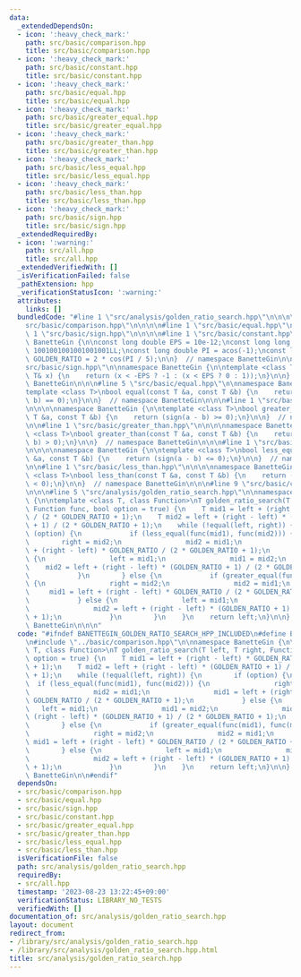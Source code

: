 ```yaml
---
data:
  _extendedDependsOn:
  - icon: ':heavy_check_mark:'
    path: src/basic/comparison.hpp
    title: src/basic/comparison.hpp
  - icon: ':heavy_check_mark:'
    path: src/basic/constant.hpp
    title: src/basic/constant.hpp
  - icon: ':heavy_check_mark:'
    path: src/basic/equal.hpp
    title: src/basic/equal.hpp
  - icon: ':heavy_check_mark:'
    path: src/basic/greater_equal.hpp
    title: src/basic/greater_equal.hpp
  - icon: ':heavy_check_mark:'
    path: src/basic/greater_than.hpp
    title: src/basic/greater_than.hpp
  - icon: ':heavy_check_mark:'
    path: src/basic/less_equal.hpp
    title: src/basic/less_equal.hpp
  - icon: ':heavy_check_mark:'
    path: src/basic/less_than.hpp
    title: src/basic/less_than.hpp
  - icon: ':heavy_check_mark:'
    path: src/basic/sign.hpp
    title: src/basic/sign.hpp
  _extendedRequiredBy:
  - icon: ':warning:'
    path: src/all.hpp
    title: src/all.hpp
  _extendedVerifiedWith: []
  _isVerificationFailed: false
  _pathExtension: hpp
  _verificationStatusIcon: ':warning:'
  attributes:
    links: []
  bundledCode: "#line 1 \"src/analysis/golden_ratio_search.hpp\"\n\n\n\n#line 1 \"\
    src/basic/comparison.hpp\"\n\n\n\n#line 1 \"src/basic/equal.hpp\"\n\n\n\n#line\
    \ 1 \"src/basic/sign.hpp\"\n\n\n\n#line 1 \"src/basic/constant.hpp\"\n\n\n\nnamespace\
    \ BanetteGin {\n\nconst long double EPS = 10e-12;\nconst long long int LINF =\
    \ 1001001001001001001LL;\nconst long double PI = acos(-1);\nconst long double\
    \ GOLDEN_RATIO = 2 * cos(PI / 5);\n\n}  // namespace BanetteGin\n\n\n#line 5 \"\
    src/basic/sign.hpp\"\n\nnamespace BanetteGin {\n\ntemplate <class T>\nint sign(const\
    \ T& x) {\n    return (x < -EPS ? -1 : (x < EPS ? 0 : 1));\n}\n\n}  // namespace\
    \ BanetteGin\n\n\n#line 5 \"src/basic/equal.hpp\"\n\nnamespace BanetteGin {\n\n\
    template <class T>\nbool equal(const T &a, const T &b) {\n    return (sign(a -\
    \ b) == 0);\n}\n\n}  // namespace BanetteGin\n\n\n#line 1 \"src/basic/greater_equal.hpp\"\
    \n\n\n\nnamespace BanetteGin {\n\ntemplate <class T>\nbool greater_equal(const\
    \ T &a, const T &b) {\n    return (sign(a - b) >= 0);\n}\n\n}  // namespace BanetteGin\n\
    \n\n#line 1 \"src/basic/greater_than.hpp\"\n\n\n\nnamespace BanetteGin {\n\ntemplate\
    \ <class T>\nbool greater_than(const T &a, const T &b) {\n    return (sign(a -\
    \ b) > 0);\n}\n\n}  // namespace BanetteGin\n\n\n#line 1 \"src/basic/less_equal.hpp\"\
    \n\n\n\nnamespace BanetteGin {\n\ntemplate <class T>\nbool less_equal(const T\
    \ &a, const T &b) {\n    return (sign(a - b) <= 0);\n}\n\n}  // namespace BanetteGin\n\
    \n\n#line 1 \"src/basic/less_than.hpp\"\n\n\n\nnamespace BanetteGin {\n\ntemplate\
    \ <class T>\nbool less_than(const T &a, const T &b) {\n    return (sign(a - b)\
    \ < 0);\n}\n\n}  // namespace BanetteGin\n\n\n#line 9 \"src/basic/comparison.hpp\"\
    \n\n\n#line 5 \"src/analysis/golden_ratio_search.hpp\"\n\nnamespace BanetteGin\
    \ {\n\ntemplate <class T, class Function>\nT golden_ratio_search(T left, T right,\
    \ Function func, bool option = true) {\n    T mid1 = left + (right - left) * GOLDEN_RATIO\
    \ / (2 * GOLDEN_RATIO + 1);\n    T mid2 = left + (right - left) * (GOLDEN_RATIO\
    \ + 1) / (2 * GOLDEN_RATIO + 1);\n    while (!equal(left, right)) {\n        if\
    \ (option) {\n            if (less_equal(func(mid1), func(mid2))) {\n        \
    \        right = mid2;\n                mid2 = mid1;\n                mid1 = left\
    \ + (right - left) * GOLDEN_RATIO / (2 * GOLDEN_RATIO + 1);\n            } else\
    \ {\n                left = mid1;\n                mid1 = mid2;\n            \
    \    mid2 = left + (right - left) * (GOLDEN_RATIO + 1) / (2 * GOLDEN_RATIO + 1);\n\
    \            }\n        } else {\n            if (greater_equal(func(mid1), func(mid2)))\
    \ {\n                right = mid2;\n                mid2 = mid1;\n           \
    \     mid1 = left + (right - left) * GOLDEN_RATIO / (2 * GOLDEN_RATIO + 1);\n\
    \            } else {\n                left = mid1;\n                mid1 = mid2;\n\
    \                mid2 = left + (right - left) * (GOLDEN_RATIO + 1) / (2 * GOLDEN_RATIO\
    \ + 1);\n            }\n        }\n    }\n    return left;\n}\n\n}  // namespace\
    \ BanetteGin\n\n\n"
  code: "#ifndef BANETTEGIN_GOLDEN_RATIO_SEARCH_HPP_INCLUDED\n#define BANETTEGIN_GOLDEN_RATIO_SEARCH_HPP_INCLUDED\n\
    \n#include \"../basic/comparison.hpp\"\n\nnamespace BanetteGin {\n\ntemplate <class\
    \ T, class Function>\nT golden_ratio_search(T left, T right, Function func, bool\
    \ option = true) {\n    T mid1 = left + (right - left) * GOLDEN_RATIO / (2 * GOLDEN_RATIO\
    \ + 1);\n    T mid2 = left + (right - left) * (GOLDEN_RATIO + 1) / (2 * GOLDEN_RATIO\
    \ + 1);\n    while (!equal(left, right)) {\n        if (option) {\n          \
    \  if (less_equal(func(mid1), func(mid2))) {\n                right = mid2;\n\
    \                mid2 = mid1;\n                mid1 = left + (right - left) *\
    \ GOLDEN_RATIO / (2 * GOLDEN_RATIO + 1);\n            } else {\n             \
    \   left = mid1;\n                mid1 = mid2;\n                mid2 = left +\
    \ (right - left) * (GOLDEN_RATIO + 1) / (2 * GOLDEN_RATIO + 1);\n            }\n\
    \        } else {\n            if (greater_equal(func(mid1), func(mid2))) {\n\
    \                right = mid2;\n                mid2 = mid1;\n               \
    \ mid1 = left + (right - left) * GOLDEN_RATIO / (2 * GOLDEN_RATIO + 1);\n    \
    \        } else {\n                left = mid1;\n                mid1 = mid2;\n\
    \                mid2 = left + (right - left) * (GOLDEN_RATIO + 1) / (2 * GOLDEN_RATIO\
    \ + 1);\n            }\n        }\n    }\n    return left;\n}\n\n}  // namespace\
    \ BanetteGin\n\n#endif"
  dependsOn:
  - src/basic/comparison.hpp
  - src/basic/equal.hpp
  - src/basic/sign.hpp
  - src/basic/constant.hpp
  - src/basic/greater_equal.hpp
  - src/basic/greater_than.hpp
  - src/basic/less_equal.hpp
  - src/basic/less_than.hpp
  isVerificationFile: false
  path: src/analysis/golden_ratio_search.hpp
  requiredBy:
  - src/all.hpp
  timestamp: '2023-08-23 13:22:45+09:00'
  verificationStatus: LIBRARY_NO_TESTS
  verifiedWith: []
documentation_of: src/analysis/golden_ratio_search.hpp
layout: document
redirect_from:
- /library/src/analysis/golden_ratio_search.hpp
- /library/src/analysis/golden_ratio_search.hpp.html
title: src/analysis/golden_ratio_search.hpp
---
```

